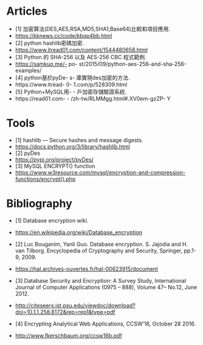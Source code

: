# Articles #
- [1] 加密算法(DES,AES,RSA,MD5,SHA1,Base64)比較和項目應用.
- https://kknews.cc/code/kbqp4bb.html
- [2] python hashlib密碼加密.
- https://www.itread01.com/content/1544480658.html
- [3] Python 的 SHA-256 以及 AES-256 CBC 程式範例.
- https://samkuo.me/- po- st/2015/09/python-aes-256-and-sha-256-examples/
- [4] python基於pyDe- s- 庫實現des加密的方法.
- https://www.itread- 0- 1.com/p/528309.html
- [5] Python+MySQL用- - 戶加密存儲驗證系統.
- https://read01.com- - /zh-tw/RLMMgg.html#.XV0em-gzZP- Y

# Tools #
- [1] hashlib — Secure hashes and message digests.
- https://docs.python.org/3/library/hashlib.html
- [2] pyDes
- https://pypi.org/project/pyDes/
- [3] MySQL ENCRYPT() function
- https://www.w3resource.com/mysql/encryption-and-compression-functions/encrypt().php

# Bibliography #
- [1] Database encryption wiki.
- https://en.wikipedia.org/wiki/Database_encryption

- [2] Luc Bouganim, Yanli Guo. Database encryption. S. Jajodia and H. van Tilborg. Encyclopedia of Cryptography and Security, Springer, pp.1-9, 2009.
- https://hal.archives-ouvertes.fr/hal-00623915/document

- [3] Database Security and Encryption: A Survey Study, International Journal of Computer Applications (0975 – 888), Volume 47– No.12, June 2012.
- http://citeseerx.ist.psu.edu/viewdoc/download?doi=10.1.1.258.8172&rep=rep1&type=pdf

- [4] Encrypting Analytical Web Applications, CCSW’16, October 28 2016.
- http://www.fkerschbaum.org/ccsw16b.pdf
